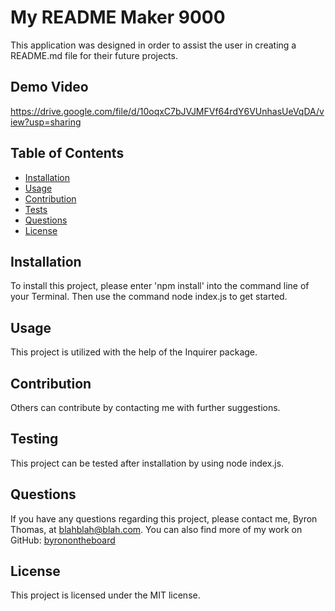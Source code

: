 # My README Maker 9000

This application was designed in order to assist the user in creating a README.md file for their future projects. 

## Demo Video
https://drive.google.com/file/d/10oqxC7bJVJMFVf64rdY6VUnhasUeVqDA/view?usp=sharing

## Table of Contents
- [Installation](#projectInstall)
- [Usage](#projectUsage)
- [Contribution](#projectContribution)
- [Tests](#projectTest)
- [Questions](#questions)
- [License](#userLicense)

## Installation
To install this project, please enter 'npm install' into the command line of your Terminal. Then use the command node index.js to get started.

## Usage
This project is utilized with the help of the Inquirer package.

## Contribution
Others can contribute by contacting me with further suggestions.

## Testing
This project can be tested after installation by using node index.js.

## Questions
If you have any questions regarding this project, please contact me, Byron Thomas, at blahblah@blah.com. 
You can also find more of my work on GitHub: [byronontheboard](https://github.com/byronontheboard)

## License
This project is licensed under the MIT license.
